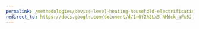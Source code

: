 ```yaml
---
permalink: /methodologies/device-level-heating-household-electrification/2025-02-07
redirect_to: https://docs.google.com/document/d/1rQfZk2Lx5-NMdck_aFx5J_84JeMSBFNYHF9AwgIG-0k/edit?usp=sharing
---
```

